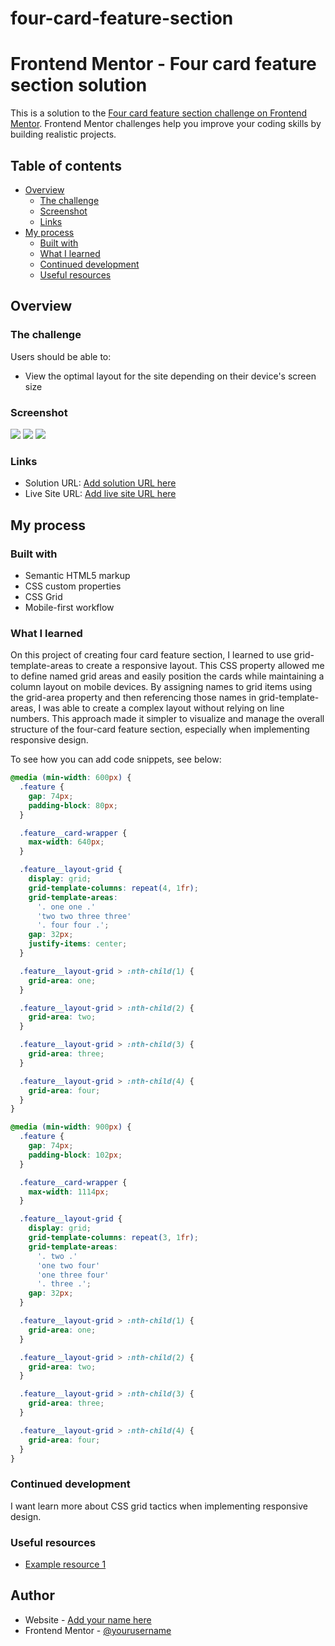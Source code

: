 # four-card-feature-section

# Frontend Mentor - Four card feature section solution

This is a solution to the [Four card feature section challenge on Frontend Mentor](https://www.frontendmentor.io/challenges/four-card-feature-section-weK1eFYK). Frontend Mentor challenges help you improve your coding skills by building realistic projects.

## Table of contents

- [Overview](#overview)
  - [The challenge](#the-challenge)
  - [Screenshot](#screenshot)
  - [Links](#links)
- [My process](#my-process)
  - [Built with](#built-with)
  - [What I learned](#what-i-learned)
  - [Continued development](#continued-development)
  - [Useful resources](#useful-resources)

## Overview

### The challenge

Users should be able to:

- View the optimal layout for the site depending on their device's screen size

### Screenshot

![](./img/mobile-design.png)
![](./img/tablet-design.png)
![](./img/desktop-design.png)

### Links

- Solution URL: [Add solution URL here](https://your-solution-url.com)
- Live Site URL: [Add live site URL here](https://your-live-site-url.com)

## My process

### Built with

- Semantic HTML5 markup
- CSS custom properties
- CSS Grid
- Mobile-first workflow

### What I learned

On this project of creating four card feature section, I learned to use grid-template-areas to create a responsive layout. This CSS property allowed me to define named grid areas and easily position the cards while maintaining a column layout on mobile devices. By assigning names to grid items using the grid-area property and then referencing those names in grid-template-areas, I was able to create a complex layout without relying on line numbers. This approach made it simpler to visualize and manage the overall structure of the four-card feature section, especially when implementing responsive design.

To see how you can add code snippets, see below:

```css tablet design
@media (min-width: 600px) {
  .feature {
    gap: 74px;
    padding-block: 80px;
  }

  .feature__card-wrapper {
    max-width: 640px;
  }

  .feature__layout-grid {
    display: grid;
    grid-template-columns: repeat(4, 1fr);
    grid-template-areas:
      '. one one .'
      'two two three three'
      '. four four .';
    gap: 32px;
    justify-items: center;
  }

  .feature__layout-grid > :nth-child(1) {
    grid-area: one;
  }

  .feature__layout-grid > :nth-child(2) {
    grid-area: two;
  }

  .feature__layout-grid > :nth-child(3) {
    grid-area: three;
  }

  .feature__layout-grid > :nth-child(4) {
    grid-area: four;
  }
}
```

```css desktop
@media (min-width: 900px) {
  .feature {
    gap: 74px;
    padding-block: 102px;
  }

  .feature__card-wrapper {
    max-width: 1114px;
  }

  .feature__layout-grid {
    display: grid;
    grid-template-columns: repeat(3, 1fr);
    grid-template-areas:
      '. two .'
      'one two four'
      'one three four'
      '. three .';
    gap: 32px;
  }

  .feature__layout-grid > :nth-child(1) {
    grid-area: one;
  }

  .feature__layout-grid > :nth-child(2) {
    grid-area: two;
  }

  .feature__layout-grid > :nth-child(3) {
    grid-area: three;
  }

  .feature__layout-grid > :nth-child(4) {
    grid-area: four;
  }
}
```

### Continued development

I want learn more about CSS grid tactics when implementing responsive design.

### Useful resources

- [Example resource 1](https://developer.mozilla.org/en-US/docs/Web/CSS/grid-template-areas)

## Author

- Website - [Add your name here](https://www.your-site.com)
- Frontend Mentor - [@yourusername](https://www.frontendmentor.io/profile/Coder-Liz)
